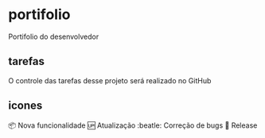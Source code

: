 # portifolio
Portifolio do desenvolvedor

## tarefas

O controle das tarefas desse projeto será realizado no GitHub

## icones

:package: Nova funcionalidade
:up: Atualização
:beatle: Correção de bugs
:checkered_flag: Release
